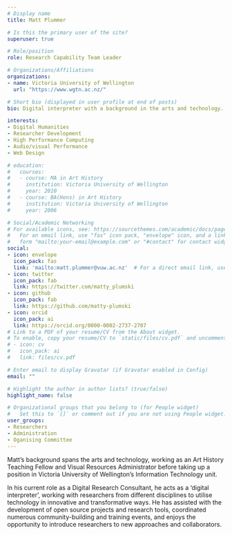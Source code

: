 ```yaml
---
# Display name
title: Matt Plummer

# Is this the primary user of the site?
superuser: true

# Role/position
role: Research Capability Team Leader

# Organizations/Affiliations
organizations:
- name: Victoria University of Wellington
  url: "https://www.wgtn.ac.nz/"

# Short bio (displayed in user profile at end of posts)
bio: Digital interpreter with a background in the arts and technology.

interests:
- Digital Humanities
- Researcher Development
- High Performance Computing
- Audio/visual Performance
- Web Design

# education:
#   courses:
#   - course: MA in Art History
#     institution: Victoria University of Wellington
#     year: 2010
#   - course: BA(Hons) in Art History
#     institution: Victoria University of Wellington
#     year: 2006

# Social/Academic Networking
# For available icons, see: https://sourcethemes.com/academic/docs/page-builder/#icons
#   For an email link, use "fas" icon pack, "envelope" icon, and a link in the
#   form "mailto:your-email@example.com" or "#contact" for contact widget.
social:
- icon: envelope
  icon_pack: fas
  link: 'mailto:matt.plummer@vuw.ac.nz'  # For a direct email link, use "mailto:test@example.org".
- icon: twitter
  icon_pack: fab
  link: https://twitter.com/matty_plumski
- icon: github
  icon_pack: fab
  link: https://github.com/matty-plumski
- icon: orcid
  icon_pack: ai
  link: https://orcid.org/0000-0002-2737-2707
# Link to a PDF of your resume/CV from the About widget.
# To enable, copy your resume/CV to `static/files/cv.pdf` and uncomment the lines below.
# - icon: cv
#   icon_pack: ai
#   link: files/cv.pdf

# Enter email to display Gravatar (if Gravatar enabled in Config)
email: ""

# Highlight the author in author lists? (true/false)
highlight_name: false

# Organizational groups that you belong to (for People widget)
#   Set this to `[]` or comment out if you are not using People widget.
user_groups:
- Researchers
- Administration
- Oganising Committee
---
```


Matt’s background spans the arts and technology, working as an Art History Teaching Fellow and Visual Resources Administrator before taking up a position in Victoria University of Wellington’s Information Technology unit.  

In his current role as a Digital Research Consultant, he acts as a ‘digital interpreter’, working with researchers from different disciplines to utilise technology in innovative and transformative ways. He has assisted with the development of open source projects and research tools, coordinated numerous community-building and training events, and enjoys the opportunity to introduce researchers to new approaches and collaborators.

